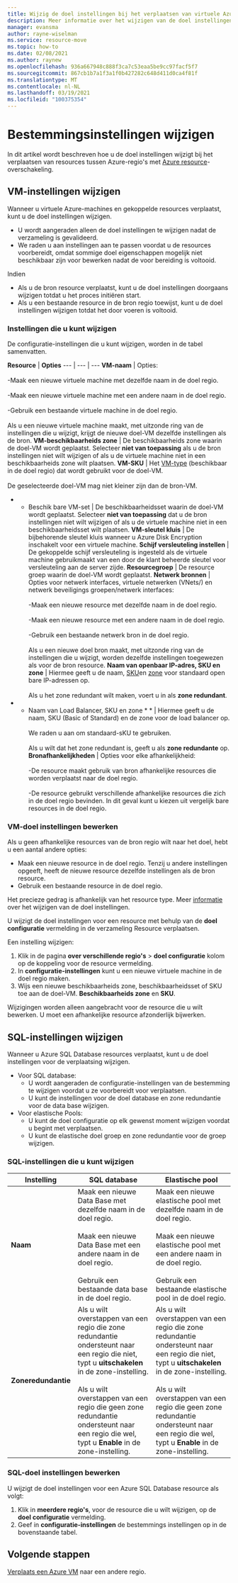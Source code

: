 ```yaml
---
title: Wijzig de doel instellingen bij het verplaatsen van virtuele Azure-machines tussen regio's met Azure resource-overschakeling
description: Meer informatie over het wijzigen van de doel instellingen bij het verplaatsen van virtuele Azure-machines tussen regio's met Azure resource-overschakeling.
manager: evansma
author: rayne-wiselman
ms.service: resource-move
ms.topic: how-to
ms.date: 02/08/2021
ms.author: raynew
ms.openlocfilehash: 936a667948c888f3ca7c53eaa5be9cc97facf5f7
ms.sourcegitcommit: 867cb1b7a1f3a1f0b427282c648d411d0ca4f81f
ms.translationtype: MT
ms.contentlocale: nl-NL
ms.lasthandoff: 03/19/2021
ms.locfileid: "100375354"
---
```

# <a name="modify-destination-settings"></a>Bestemmingsinstellingen wijzigen

In dit artikel wordt beschreven hoe u de doel instellingen wijzigt bij het verplaatsen van resources tussen Azure-regio's met [Azure resource](overview.md)-overschakeling.


## <a name="modify-vm-settings"></a>VM-instellingen wijzigen

Wanneer u virtuele Azure-machines en gekoppelde resources verplaatst, kunt u de doel instellingen wijzigen. 

- U wordt aangeraden alleen de doel instellingen te wijzigen nadat de verzameling is gevalideerd.
- We raden u aan instellingen aan te passen voordat u de resources voorbereidt, omdat sommige doel eigenschappen mogelijk niet beschikbaar zijn voor bewerken nadat de voor bereiding is voltooid.

Indien
- Als u de bron resource verplaatst, kunt u de doel instellingen doorgaans wijzigen totdat u het proces initiëren start.
- Als u een bestaande resource in de bron regio toewijst, kunt u de doel instellingen wijzigen totdat het door voeren is voltooid.

### <a name="settings-you-can-modify"></a>Instellingen die u kunt wijzigen

De configuratie-instellingen die u kunt wijzigen, worden in de tabel samenvatten.

**Resource** | **Opties** 
--- | --- | --- 
**VM-naam** | Opties:<br/><br/> -Maak een nieuwe virtuele machine met dezelfde naam in de doel regio.<br/><br/> -Maak een nieuwe virtuele machine met een andere naam in de doel regio.<br/><br/> -Gebruik een bestaande virtuele machine in de doel regio.<br/><br/> Als u een nieuwe virtuele machine maakt, met uitzonde ring van de instellingen die u wijzigt, krijgt de nieuwe doel-VM dezelfde instellingen als de bron.
**VM-beschikbaarheids zone** | De beschikbaarheids zone waarin de doel-VM wordt geplaatst. Selecteer **niet van toepassing** als u de bron instellingen niet wilt wijzigen of als u de virtuele machine niet in een beschikbaarheids zone wilt plaatsen.
**VM-SKU** | Het [VM-type](https://azure.microsoft.com/pricing/details/virtual-machines/series/) (beschikbaar in de doel regio) dat wordt gebruikt voor de doel-VM.<br/><br/> De geselecteerde doel-VM mag niet kleiner zijn dan de bron-VM.
* * Beschik bare VM-set | De beschikbaarheidsset waarin de doel-VM wordt geplaatst. Selecteer **niet van toepassing**  dat u de bron instellingen niet wilt wijzigen of als u de virtuele machine niet in een beschikbaarheidsset wilt plaatsen.
**VM-sleutel kluis** | De bijbehorende sleutel kluis wanneer u Azure Disk Encryption inschakelt voor een virtuele machine.
**Schijf versleuteling instellen** | De gekoppelde schijf versleuteling is ingesteld als de virtuele machine gebruikmaakt van een door de klant beheerde sleutel voor versleuteling aan de server zijde.
**Resourcegroep** | De resource groep waarin de doel-VM wordt geplaatst.
**Netwerk bronnen** | Opties voor netwerk interfaces, virtuele netwerken (VNets/) en netwerk beveiligings groepen/netwerk interfaces:<br/><br/> -Maak een nieuwe resource met dezelfde naam in de doel regio.<br/><br/> -Maak een nieuwe resource met een andere naam in de doel regio.<br/><br/> -Gebruik een bestaande netwerk bron in de doel regio.<br/><br/> Als u een nieuwe doel bron maakt, met uitzonde ring van de instellingen die u wijzigt, worden dezelfde instellingen toegewezen als voor de bron resource.
**Naam van openbaar IP-adres, SKU en zone** | Hiermee geeft u de naam, [SKU](../virtual-network/public-ip-addresses.md#sku)en [zone](../virtual-network/public-ip-addresses.md#standard) voor standaard open bare IP-adressen op.<br/><br/> Als u het zone redundant wilt maken, voert u in als **zone redundant**.
* * Naam van Load Balancer, SKU en zone * * | Hiermee geeft u de naam, SKU (Basic of Standard) en de zone voor de load balancer op.<br/><br/> We raden u aan om standaard-sKU te gebruiken.<br/><br/> Als u wilt dat het zone redundant is, geeft u als **zone redundante** op.
**Bronafhankelijkheden** | Opties voor elke afhankelijkheid:<br/><br/>-De resource maakt gebruik van bron afhankelijke resources die worden verplaatst naar de doel regio.<br/><br/> -De resource gebruikt verschillende afhankelijke resources die zich in de doel regio bevinden. In dit geval kunt u kiezen uit vergelijk bare resources in de doel regio.

### <a name="edit-vm-destination-settings"></a>VM-doel instellingen bewerken

Als u geen afhankelijke resources van de bron regio wilt naar het doel, hebt u een aantal andere opties:

- Maak een nieuwe resource in de doel regio. Tenzij u andere instellingen opgeeft, heeft de nieuwe resource dezelfde instellingen als de bron resource.
- Gebruik een bestaande resource in de doel regio.

Het precieze gedrag is afhankelijk van het resource type. Meer [informatie](modify-target-settings.md) over het wijzigen van de doel instellingen.

U wijzigt de doel instellingen voor een resource met behulp van de **doel configuratie** vermelding in de verzameling Resource verplaatsen. 

Een instelling wijzigen: 

1. Klik in de pagina **over verschillende regio's** > **doel configuratie** kolom op de koppeling voor de resource vermelding.
2. In **configuratie-instellingen** kunt u een nieuwe virtuele machine in de doel regio maken.
3. Wijs een nieuwe beschikbaarheids zone, beschikbaarheidsset of SKU toe aan de doel-VM. **Beschikbaarheids zone** en **SKU**.

Wijzigingen worden alleen aangebracht voor de resource die u wilt bewerken. U moet een afhankelijke resource afzonderlijk bijwerken.


## <a name="modify-sql-settings"></a>SQL-instellingen wijzigen

Wanneer u Azure SQL Database resources verplaatst, kunt u de doel instellingen voor de verplaatsing wijzigen. 

- Voor SQL database:
    - U wordt aangeraden de configuratie-instellingen van de bestemming te wijzigen voordat u ze voorbereidt voor verplaatsen.
    - U kunt de instellingen voor de doel database en zone redundantie voor de data base wijzigen.
- Voor elastische Pools:
    -  U kunt de doel configuratie op elk gewenst moment wijzigen voordat u begint met verplaatsen.
    - U kunt de elastische doel groep en zone redundantie voor de groep wijzigen. 

### <a name="sql-settings-you-can-modify"></a>SQL-instellingen die u kunt wijzigen

**Instelling** | **SQL database** | **Elastische pool**
--- | --- | ---
**Naam** | Maak een nieuwe Data Base met dezelfde naam in de doel regio.<br/><br/> Maak een nieuwe Data Base met een andere naam in de doel regio.<br/><br/> Gebruik een bestaande data base in de doel regio. | Maak een nieuwe elastische pool met dezelfde naam in de doel regio.<br/><br/> Maak een nieuwe elastische pool met een andere naam in de doel regio.<br/><br/> Gebruik een bestaande elastische pool in de doel regio.
**Zoneredundantie** | Als u wilt overstappen van een regio die zone redundantie ondersteunt naar een regio die niet, typt u **uitschakelen** in de zone-instelling.<br/><br/> Als u wilt overstappen van een regio die geen zone redundantie ondersteunt naar een regio die wel, typt u **Enable** in de zone-instelling. | Als u wilt overstappen van een regio die zone redundantie ondersteunt naar een regio die niet, typt u **uitschakelen** in de zone-instelling.<br/><br/> Als u wilt overstappen van een regio die geen zone redundantie ondersteunt naar een regio die wel, typt u **Enable** in de zone-instelling.

### <a name="edit-sql-destination-settings"></a>SQL-doel instellingen bewerken

U wijzigt de doel instellingen voor een Azure SQL Database resource als volgt: 

1. Klik in **meerdere regio's**, voor de resource die u wilt wijzigen, op de **doel configuratie** vermelding.
2. Geef in **configuratie-instellingen** de bestemmings instellingen op in de bovenstaande tabel.

## <a name="next-steps"></a>Volgende stappen

[Verplaats een Azure VM](tutorial-move-region-virtual-machines.md) naar een andere regio.
